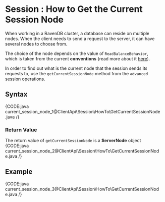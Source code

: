 # Session : How to Get the Current Session Node

When working in a RavenDB cluster, a database can reside on multiple nodes. When the client needs to send a request to the server, it can have several nodes to choose from.

The choice of the node depends on the value of `ReadBalanceBehavior`, which is taken from the current **conventions** (read more about it [here](../../../client-api/configuration/cluster)).

In order to find out what is the current node that the session sends its requests to, use the `getCurrentSessionNode` method  from the `advanced` session operations.

## Syntax

{CODE:java current_session_node_1@ClientApi\Session\HowTo\GetCurrentSessionNode.java /}

### Return Value

The return value of `getCurrentSessionNode` is a **ServerNode** object
{CODE:java current_session_node_2@ClientApi\Session\HowTo\GetCurrentSessionNode.java /}

## Example

{CODE:java current_session_node_3@ClientApi\Session\HowTo\GetCurrentSessionNode.java /}
